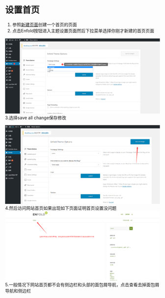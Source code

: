 # 设置首页

1. 参照[新建页面](/shi-yong/ye-mian-chuang-jian.md)创建一个首页的页面
2. 点击Enfold按钮进入主题设置页面然后下拉菜单选择你刚才新建的首页页面

![](/assets/setindex.png)3.选择save all change保存修改

![](/assets/saveall.png)4.然后访问网站首页如果出现如下页面证明首页设置没问题![](/assets/setindexover.png)5.一般情况下网站首页都不会有侧边栏和头部的面包屑导航，点击查看去掉面包屑导航和侧边栏

